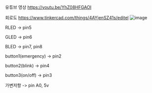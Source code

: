 유튜브 영상
https://youtu.be/YhZ08HFGAOI


회로도
https://www.tinkercad.com/things/4AYjenSZ41s/editel
![image](https://github.com/user-attachments/assets/8085a63b-177e-4e11-ac07-473c04ebc490)

RLED -> pin5

GLED -> pin6

BLED -> pin7, pin8



button1(emergency) -> pin2

button2(blink)     -> pin4

button3(on/off)    -> pin3


가변저항 -> pin A0, 5v
